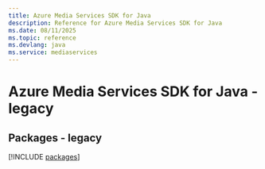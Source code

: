 ```yaml
---
title: Azure Media Services SDK for Java
description: Reference for Azure Media Services SDK for Java
ms.date: 08/11/2025
ms.topic: reference
ms.devlang: java
ms.service: mediaservices
---
```

# Azure Media Services SDK for Java - legacy
## Packages - legacy
[!INCLUDE [packages](media-services-index.md)]